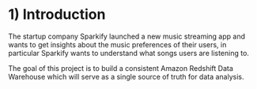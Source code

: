 # 1) Introduction

The startup company Sparkify launched a new music streaming app and wants to get insights about the music preferences of their users, in particular Sparkify wants to understand what songs users are listening to.

The goal of this project is to build a consistent Amazon Redshift Data Warehouse which will serve as a single source of truth for data analysis.